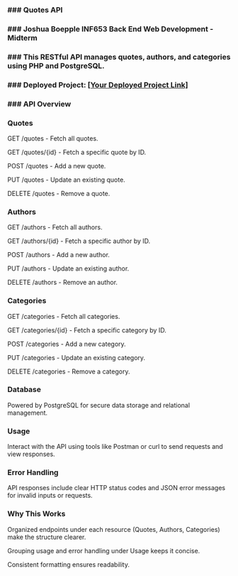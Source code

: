 ### ### Quotes API
### ### Joshua Boepple INF653 Back End Web Development - Midterm

### ### This RESTful API manages quotes, authors, and categories using PHP and PostgreSQL.

### ### Deployed Project: [\[Your Deployed Project Link\]](https://quotedb-api.onrender.com/)

### ### API Overview

### Quotes
GET /quotes - Fetch all quotes.

GET /quotes/{id} - Fetch a specific quote by ID.

POST /quotes - Add a new quote.

PUT /quotes - Update an existing quote.

DELETE /quotes - Remove a quote.

### Authors
GET /authors - Fetch all authors.

GET /authors/{id} - Fetch a specific author by ID.

POST /authors - Add a new author.

PUT /authors - Update an existing author.

DELETE /authors - Remove an author.

### Categories
GET /categories - Fetch all categories.

GET /categories/{id} - Fetch a specific category by ID.

POST /categories - Add a new category.

PUT /categories - Update an existing category.

DELETE /categories - Remove a category.

### Database
Powered by PostgreSQL for secure data storage and relational management.

### Usage
Interact with the API using tools like Postman or curl to send requests and view responses.

### Error Handling
API responses include clear HTTP status codes and JSON error messages for invalid inputs or requests.

### Why This Works
Organized endpoints under each resource (Quotes, Authors, Categories) make the structure clearer.

Grouping usage and error handling under Usage keeps it concise.

Consistent formatting ensures readability.